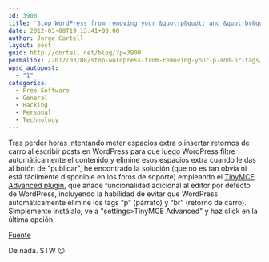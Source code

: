 ```yaml
---
id: 3900
title: 'Stop WordPress from removing your &quot;p&quot; and &quot;br&quot; tags'
date: 2012-03-08T19:13:41+00:00
author: Jorge Cortell
layout: post
guid: http://cortell.net/blog/?p=3900
permalink: /2012/03/08/stop-wordpress-from-removing-your-p-and-br-tags/
wpsd_autopost:
  - "1"
categories:
  - Free Software
  - General
  - Hacking
  - Personal
  - Technology
---
```

Tras perder horas intentando meter espacios extra o insertar retornos de carro al escribir posts en WordPress para que luego WordPress filtre automáticamente el contenido y elimine esos espacios extra cuando le das al botón de "publicar", he encontrado la solución (que no es tan obvia ni está fácilmente disponible en los foros de soporte) empleando el <a title="http://wordpress.org/extend/plugins/tinymce-advanced/" href="http://wordpress.org/extend/plugins/tinymce-advanced/" target="_blank">TinyMCE Advanced plugin</a>, que añade funcionalidad adicional al editor por defecto de WordPress, incluyendo la habilidad de evitar que WordPress automáticamente elimine los tags “p” (párrafo) y “br” (retorno de carro). Simplemente instálalo, ve a "settings>TinyMCE Advanced" y haz click en la última opción.

<a title="http://gfydmember.com/wordpress-training/wordpress-tip-of-the-day/031te" href="http://gfydmember.com/wordpress-training/wordpress-tip-of-the-day/031te" target="_blank">Fuente</a>

De nada. STW 😉